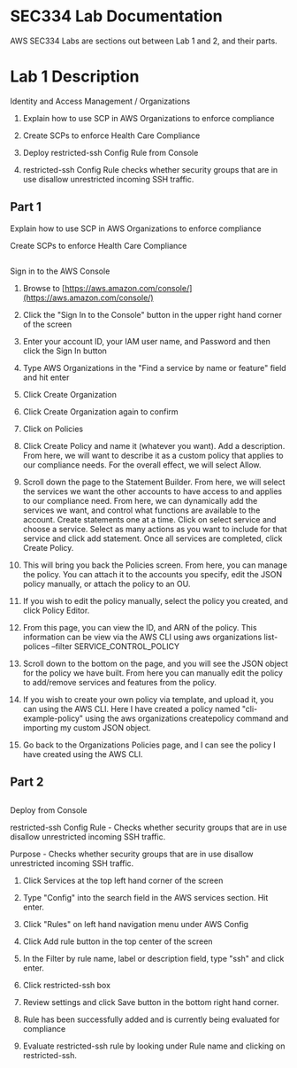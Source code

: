 # SEC334 Lab Documentation
AWS SEC334 Labs are sections out between Lab 1 and 2, and their parts.

# Lab 1 Description

Identity and Access Management / Organizations

1. Explain how to use SCP in AWS Organizations to enforce compliance
  1. Create SCPs to enforce Health Care Compliance

2. Deploy restricted-ssh Config Rule from Console
  1. restricted-ssh Config Rule checks whether security groups that are in use disallow unrestricted incoming SSH traffic.

## Part 1

Explain how to use SCP in AWS Organizations to enforce compliance

Create SCPs to enforce Health Care Compliance

##

Sign in to the AWS Console

1. Browse to [https://aws.amazon.com/console/](https://aws.amazon.com/console/)

1. Click the &quot;Sign In to the Console&quot; button in the upper right hand corner of the screen
2. Enter your account ID, your IAM user name, and Password and then click the Sign In button



1. Type AWS Organizations in the &quot;Find a service by name or feature&quot; field and hit enter

1. Click Create Organization
2. Click Create Organization again to confirm
3. Click on Policies



1. Click Create Policy and name it (whatever you want). Add a description. From here, we will want to describe it as a custom policy that applies to our compliance needs. For the overall effect, we will select Allow.



1. Scroll down the page to the Statement Builder. From here, we will select the services we want the other accounts to have access to and applies to our compliance need. From here, we can dynamically add the services we want, and control what functions are available to the account. Create statements one at a time. Click on select service and choose a service. Select as many actions as you want to include for that service and click add statement. Once all services are completed, click Create Policy.



1. This will bring you back the Policies screen. From here, you can manage the policy. You can attach it to the accounts you specify, edit the JSON policy manually, or attach the policy to an OU.



1. If you wish to edit the policy manually, select the policy you created, and click Policy Editor.



1. From this page, you can view the ID, and ARN of the policy. This information can be view via the AWS CLI using aws organizations list-polices –filter SERVICE\_CONTROL\_POLICY



1. Scroll down to the bottom on the page, and you will see the JSON object for the policy we have built. From here you can manually edit the policy to add/remove services and features from the policy.



1. If you wish to create your own policy via template, and upload it, you can using the AWS CLI. Here I have created a policy named &quot;cli-example-policy&quot; using the aws organizations createpolicy command and importing my custom JSON object.



1. Go back to the Organizations Policies page, and I can see the policy I have created using the AWS CLI.





## Part 2

##

Deploy from Console

restricted-ssh Config Rule - Checks whether security groups that are in use disallow unrestricted incoming SSH traffic.

Purpose - Checks whether security groups that are in use disallow unrestricted incoming SSH traffic.

1. Click Services at the top left hand corner of the screen

2. Type &quot;Config&quot; into the search field in the AWS services section. Hit enter.

3. Click &quot;Rules&quot; on left hand navigation menu under AWS Config

4. Click Add rule button in the top center of the screen

5. In the Filter by rule name, label or description field, type &quot;ssh&quot; and click enter.

6. Click restricted-ssh box

7. Review settings and click Save button in the bottom right hand corner.

8. Rule has been successfully added and is currently being evaluated for compliance

9. Evaluate restricted-ssh rule by looking under Rule name and clicking on restricted-ssh.
